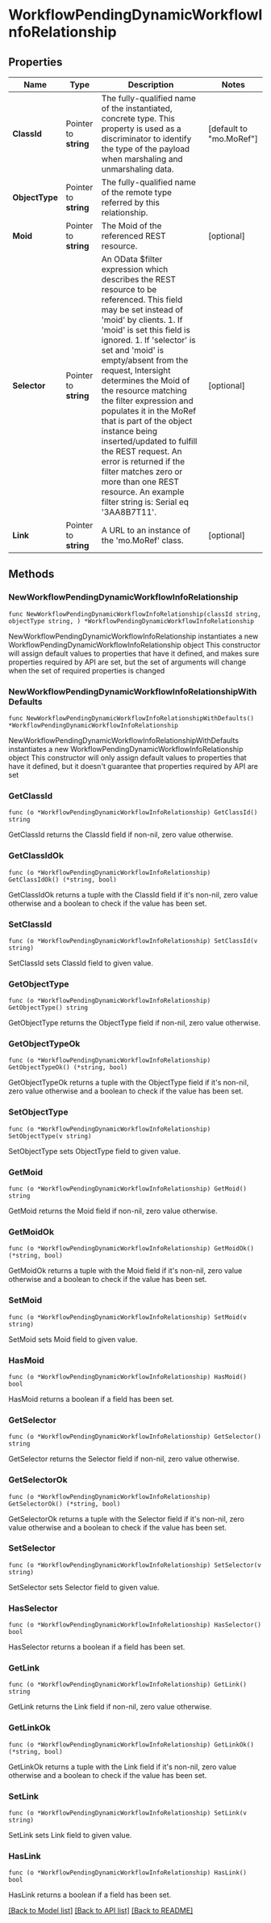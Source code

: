 # WorkflowPendingDynamicWorkflowInfoRelationship

## Properties

Name | Type | Description | Notes
------------ | ------------- | ------------- | -------------
**ClassId** | Pointer to **string** | The fully-qualified name of the instantiated, concrete type. This property is used as a discriminator to identify the type of the payload when marshaling and unmarshaling data. | [default to "mo.MoRef"]
**ObjectType** | Pointer to **string** | The fully-qualified name of the remote type referred by this relationship. | 
**Moid** | Pointer to **string** | The Moid of the referenced REST resource. | [optional] 
**Selector** | Pointer to **string** | An OData $filter expression which describes the REST resource to be referenced. This field may be set instead of &#39;moid&#39; by clients. 1. If &#39;moid&#39; is set this field is ignored. 1. If &#39;selector&#39; is set and &#39;moid&#39; is empty/absent from the request, Intersight determines the Moid of the resource matching the filter expression and populates it in the MoRef that is part of the object instance being inserted/updated to fulfill the REST request. An error is returned if the filter matches zero or more than one REST resource. An example filter string is: Serial eq &#39;3AA8B7T11&#39;. | [optional] 
**Link** | Pointer to **string** | A URL to an instance of the &#39;mo.MoRef&#39; class. | [optional] 

## Methods

### NewWorkflowPendingDynamicWorkflowInfoRelationship

`func NewWorkflowPendingDynamicWorkflowInfoRelationship(classId string, objectType string, ) *WorkflowPendingDynamicWorkflowInfoRelationship`

NewWorkflowPendingDynamicWorkflowInfoRelationship instantiates a new WorkflowPendingDynamicWorkflowInfoRelationship object
This constructor will assign default values to properties that have it defined,
and makes sure properties required by API are set, but the set of arguments
will change when the set of required properties is changed

### NewWorkflowPendingDynamicWorkflowInfoRelationshipWithDefaults

`func NewWorkflowPendingDynamicWorkflowInfoRelationshipWithDefaults() *WorkflowPendingDynamicWorkflowInfoRelationship`

NewWorkflowPendingDynamicWorkflowInfoRelationshipWithDefaults instantiates a new WorkflowPendingDynamicWorkflowInfoRelationship object
This constructor will only assign default values to properties that have it defined,
but it doesn't guarantee that properties required by API are set

### GetClassId

`func (o *WorkflowPendingDynamicWorkflowInfoRelationship) GetClassId() string`

GetClassId returns the ClassId field if non-nil, zero value otherwise.

### GetClassIdOk

`func (o *WorkflowPendingDynamicWorkflowInfoRelationship) GetClassIdOk() (*string, bool)`

GetClassIdOk returns a tuple with the ClassId field if it's non-nil, zero value otherwise
and a boolean to check if the value has been set.

### SetClassId

`func (o *WorkflowPendingDynamicWorkflowInfoRelationship) SetClassId(v string)`

SetClassId sets ClassId field to given value.


### GetObjectType

`func (o *WorkflowPendingDynamicWorkflowInfoRelationship) GetObjectType() string`

GetObjectType returns the ObjectType field if non-nil, zero value otherwise.

### GetObjectTypeOk

`func (o *WorkflowPendingDynamicWorkflowInfoRelationship) GetObjectTypeOk() (*string, bool)`

GetObjectTypeOk returns a tuple with the ObjectType field if it's non-nil, zero value otherwise
and a boolean to check if the value has been set.

### SetObjectType

`func (o *WorkflowPendingDynamicWorkflowInfoRelationship) SetObjectType(v string)`

SetObjectType sets ObjectType field to given value.


### GetMoid

`func (o *WorkflowPendingDynamicWorkflowInfoRelationship) GetMoid() string`

GetMoid returns the Moid field if non-nil, zero value otherwise.

### GetMoidOk

`func (o *WorkflowPendingDynamicWorkflowInfoRelationship) GetMoidOk() (*string, bool)`

GetMoidOk returns a tuple with the Moid field if it's non-nil, zero value otherwise
and a boolean to check if the value has been set.

### SetMoid

`func (o *WorkflowPendingDynamicWorkflowInfoRelationship) SetMoid(v string)`

SetMoid sets Moid field to given value.

### HasMoid

`func (o *WorkflowPendingDynamicWorkflowInfoRelationship) HasMoid() bool`

HasMoid returns a boolean if a field has been set.

### GetSelector

`func (o *WorkflowPendingDynamicWorkflowInfoRelationship) GetSelector() string`

GetSelector returns the Selector field if non-nil, zero value otherwise.

### GetSelectorOk

`func (o *WorkflowPendingDynamicWorkflowInfoRelationship) GetSelectorOk() (*string, bool)`

GetSelectorOk returns a tuple with the Selector field if it's non-nil, zero value otherwise
and a boolean to check if the value has been set.

### SetSelector

`func (o *WorkflowPendingDynamicWorkflowInfoRelationship) SetSelector(v string)`

SetSelector sets Selector field to given value.

### HasSelector

`func (o *WorkflowPendingDynamicWorkflowInfoRelationship) HasSelector() bool`

HasSelector returns a boolean if a field has been set.

### GetLink

`func (o *WorkflowPendingDynamicWorkflowInfoRelationship) GetLink() string`

GetLink returns the Link field if non-nil, zero value otherwise.

### GetLinkOk

`func (o *WorkflowPendingDynamicWorkflowInfoRelationship) GetLinkOk() (*string, bool)`

GetLinkOk returns a tuple with the Link field if it's non-nil, zero value otherwise
and a boolean to check if the value has been set.

### SetLink

`func (o *WorkflowPendingDynamicWorkflowInfoRelationship) SetLink(v string)`

SetLink sets Link field to given value.

### HasLink

`func (o *WorkflowPendingDynamicWorkflowInfoRelationship) HasLink() bool`

HasLink returns a boolean if a field has been set.


[[Back to Model list]](../README.md#documentation-for-models) [[Back to API list]](../README.md#documentation-for-api-endpoints) [[Back to README]](../README.md)


